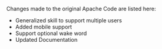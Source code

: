 Changes made to the original Apache Code are listed here:
- Generalized skill to support multiple users
- Added mobile support
- Support optional wake word
- Updated Documentation